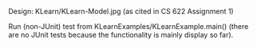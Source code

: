 Design: KLearn/KLearn-Model.jpg
(as cited in CS 622 Assignment 1)

Run (non-JUnit) test from KLearnExamples/KLearnExample.main() 
(there are no JUnit tests because the functionality is mainly display so far).
